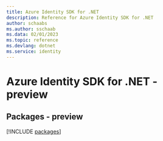 ```yaml
---
title: Azure Identity SDK for .NET
description: Reference for Azure Identity SDK for .NET
author: schaabs
ms.author: sschaab
ms.data: 02/01/2023
ms.topic: reference
ms.devlang: dotnet
ms.service: identity
---
```

# Azure Identity SDK for .NET - preview
## Packages - preview
[!INCLUDE [packages](identity-index.md)]